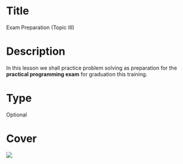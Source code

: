 # Title
Exam Preparation (Topic III)

# Description
In this lesson we shall practice problem solving as preparation for the **practical programming exam** for graduation this training.

# Type
Optional

# Cover
![](img/lesson-cover.png)
